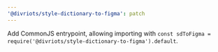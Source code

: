 ```yaml
---
'@divriots/style-dictionary-to-figma': patch
---
```


Add CommonJS entrypoint, allowing importing with `const sdToFigma = require('@divriots/style-dictionary-to-figma').default`.
